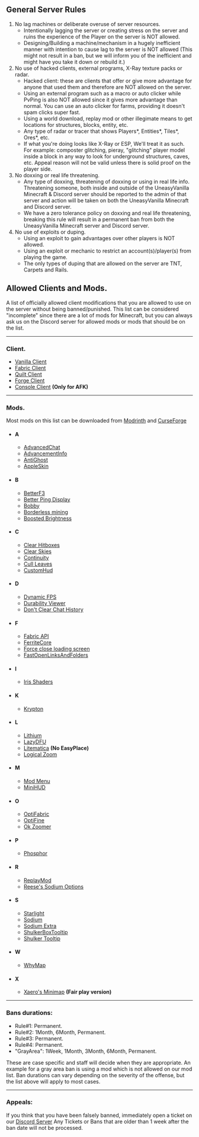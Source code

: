 

  

## General Server Rules

 1. No lag machines or deliberate overuse of server resources.
	 - Intentionally lagging the server or creating stress on the server and ruins the experience of the Player on the server is NOT allowed.
	 - Designing/Building a machine/mechanism in a hugely inefficient manner with intention to cause lag to the server is NOT allowed (This might not result in a ban, but we will inform you of the inefficient and might have you take it down or rebuild it.)
 2. No use of hacked clients, external programs, X-Ray texture packs or radar.
	- Hacked client: these are clients that offer or give more advantage for anyone that used them and therefore are NOT allowed on the server.
	- Using an external program such as a macro or auto clicker while PvPing is also NOT allowed since it gives more advantage than normal. You can use an auto clicker for farms, providing it doesn't spam clicks super fast.
	- Using a world download, replay mod or other illegimate means to get locations for structures, blocks, entity, etc.
	- Any type of radar or tracer that shows Players*, Entities*, Tiles*, Ores*, etc. 
	- If what you're doing looks like X-Ray or ESP, We'll treat it as such. For example: composter glitching, pieray, "glitching" player model inside a block in any way to look for underground structures, caves, etc. Appeal reason will not be valid unless there is solid proof on the player side.
 3. No doxxing or real life threatening.
	- Any type of doxxing, threatening of doxxing or using in real life info. Threatening someone, both inside and outside of the UneasyVanilla Minecraft & Discord server should be reported to the admin of that server and action will be taken on both the UneasyVanilla Minecraft and Discord server.
	- We have a zero tolerance policy on doxxing and real life threatening, breaking this rule will result in a permanent ban from both the UneasyVanilla Minecraft server and Discord server.
 4. No use of exploits or duping.
	- Using an exploit to gain advantages over other players is NOT allowed.
	- Using an exploit or mechanic to restrict an account(s)/player(s) from playing the game.
	- The only types of duping that are allowed on the server are TNT, Carpets and Rails.
## Allowed Clients and Mods.
A list of officially allowed client modifications that you are allowed to use on the server without being banned/punished.
This list can be considered "incomplete" since there are a lot of mods for Minecraft, but you can always ask us on the Discord server for allowed mods or mods that should be on the list.

------
### Client.
 - [Vanilla Client](https://www.minecraft.net/en-us/download)
 - [Fabric Client](https://fabricmc.net/use/installer/)
 - [Quilt Client](https://quiltmc.org/en/install/)
 - [Forge Client](https://files.minecraftforge.net/net/minecraftforge/forge/)
 - [Console Client](https://github.com/MCCTeam/Minecraft-Console-Client) **(Only for AFK)**

------

### Mods.
Most mods on this list can be downloaded from [Modrinth](https://modrinth.com/) and [CurseForge](https://www.curseforge.com/)

- #### A
	- [AdvancedChat](https://modrinth.com/mod/advancedchat)
	- [AdvancementInfo](https://modrinth.com/mod/advancementinfo)
	- [AntiGhost](https://modrinth.com/mod/antighost)
	- [AppleSkin](https://modrinth.com/mod/appleskin)
- #### B
	- [BetterF3](https://modrinth.com/mod/betterf3)
	- [Better Ping Display](https://modrinth.com/mod/better-ping-display-fabric)
	- [Bobby](https://modrinth.com/mod/bobby)
	- [Borderless mining](https://modrinth.com/mod/borderless-mining)
	- [Boosted Brightness](https://modrinth.com/mod/boosted-brightness)
- #### C
	- [Clear Hitboxes](https://modrinth.com/mod/clearhitboxes)
	- [Clear Skies](https://modrinth.com/mod/clear-skies)
	- [Continuity](https://modrinth.com/mod/continuity)
	- [Cull Leaves](https://modrinth.com/mod/cull-leaves)
	- [CustomHud](https://modrinth.com/mod/customhud)
- #### D
	- [Dynamic FPS](https://modrinth.com/mod/dynamic-fps)
	- [Durability Viewer](https://modrinth.com/mod/durabilityviewer)
	- [Don't Clear Chat History](https://modrinth.com/mod/dcch)
- #### F
	- [Fabric API](https://modrinth.com/mod/fabric-api)
	- [FerriteCore](https://modrinth.com/mod/ferrite-core)
	- [Force close loading screen](https://modrinth.com/mod/forcecloseworldloadingscreen)
	- [FastOpenLinksAndFolders](https://modrinth.com/mod/fastopenlinksandfolders)
- #### I
	- [Iris Shaders](https://modrinth.com/mod/iris)
- #### K
	- [Krypton](https://modrinth.com/mod/krypton)
- #### L
	- [Lithium](https://modrinth.com/mod/lithium)
	- [LazyDFU](https://modrinth.com/mod/lazydfu)
	- [Litematica](https://www.curseforge.com/minecraft/mc-mods/litematica) **(No EasyPlace)**
	- [Logical Zoom](https://modrinth.com/mod/logical-zoom)
- #### M
	- [Mod Menu](https://modrinth.com/mod/modmenu)
	- [MiniHUD](https://modrinth.com/mod/modmenu)
- #### O
	- [OptiFabric](https://www.curseforge.com/minecraft/mc-mods/optifabric)
	- [OptiFine](https://optifine.net/downloads)
	- [Ok Zoomer](https://modrinth.com/mod/ok-zoomer)
- #### P
	- [Phosphor](https://modrinth.com/mod/phosphor)
- #### R
	- [ReplayMod](https://www.replaymod.com/)
	- [Reese's Sodium Options](https://modrinth.com/mod/reeses-sodium-options)
- #### S
	- [Starlight](https://modrinth.com/mod/starlight)
	- [Sodium](https://modrinth.com/mod/sodium)
	- [Sodium Extra](https://modrinth.com/mod/sodium-extra)
	- [ShulkerBoxTooltip](https://modrinth.com/mod/shulkerboxtooltip)
	- [Shulker Tooltip](https://modrinth.com/mod/shulker-tooltip)
- #### W
	- [WhyMap](https://modrinth.com/mod/whymap)
- #### X
	- [Xaero's Minimap](https://www.curseforge.com/minecraft/mc-mods/xaeros-minimap-fair-play-edition) **(Fair play version)**
------

### Bans durations:
- Rule#1: Permanent.
- Rule#2: 1Month, 6Month, Permanent.
- Rule#3: Permanent.
- Rule#4: Permanent.
- "GrayArea": 1Week, 1Month, 3Month, 6Month, Permanent.

These are case specific and staff will decide when they are appropriate. 
An example for a gray area ban is using a mod which is not allowed on our mod list.
Ban durations can vary depending on the severity of the offense, but the list above will apply to most cases.

------
### Appeals:
If you think that you have been falsely banned, immediately open a ticket on our [Discord Server](https://discord.uneasyvanilla.com/) 
Any Tickets or Bans that are older than 1 week after the ban date will not be processed.
